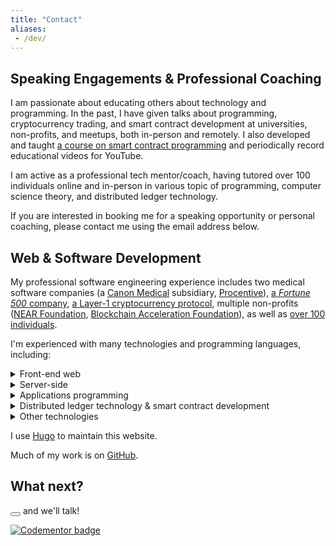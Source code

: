 ```yaml
---
title: "Contact"
aliases:
 - /dev/
---
```


<section>
  <h2>Speaking Engagements &amp; Professional Coaching</h2>
  <p>I am passionate about educating others about technology and programming. In the past, I have given talks about programming, cryptocurrency trading, and smart contract development at universities, non-profits, and meetups, both in-person and remotely. I also developed and taught <a href="https://web3.courses/">a course on smart contract programming</a> and periodically record educational videos for YouTube.</p>
  <p>I am active as a professional tech mentor/coach, having tutored over 100 individuals online and in-person in various topic of programming, computer science theory, and distributed ledger technology.</p>
  <p>If you are interested in booking me for a speaking opportunity or personal coaching, please contact me using the email address below.</p>
</section>
<section>
  <h2>Web & Software Development</h2>
  <p>My professional software engineering experience includes two medical software companies (a <a href="https://us.medical.canon/">Canon Medical</a> subsidiary, <a href="https://procentive.com/">Procentive</a>), <a href="https://corporate.target.com/">a <em>Fortune 500</em> company</a>, <a href="https://near.org">a Layer-1 cryptocurrency protocol</a>, multiple non-profits (<a href="https://near.foundation">NEAR Foundation</a>, <a href="https://blockchainacceleration.org">Blockchain Acceleration Foundation</a>), as well as <a href="https://www.codementor.io/@encody">over 100 individuals</a>.</p>
  <p>I'm experienced with many technologies and programming languages, including:</p>
  <details>
    <summary>Front-end web</summary>
    <ul>
      <li>HTML/CSS/JavaScript</li>
      <li>TypeScript</li>
      <li>Angular</li>
      <li>React</li>
      <li>Vue</li>
      <li>Sass/SCSS</li>
    </ul>
  </details>
  <details>
    <summary>Server-side</summary>
    <ul>
      <li>Node.js</li>
      <li>Microsoft SQL</li>
      <li>MySQL</li>
      <li>PostgreSQL</li>
      <li>PHP</li>
    </ul>
  </details>
  <details>
    <summary>Applications programming</summary>
    <ul>
      <li>C#</li>
      <li>Java</li>
      <li>Python 3</li>
      <li>Rust</li>
      <li>C</li>
      <li>C++</li>
      <li>Ocaml</li>
    </ul>
  </details>
  <details>
    <summary>Distributed ledger technology &amp; smart contract development</summary>
    <ul>
      <li><a href="https://ethereum.org/en/">Ethereum</a> blockchain</li>
      <li>Solidity</li>
      <li><a href="https://near.org/">NEAR</a> blockchain</li>
      <li>Rust</lI>
      <li>AssemblyScript</lI>
    </ul>
  </details>
  <details>
    <summary>Other technologies</summary>
    <ul>
      <li>Linux</li>
      <li>LaTeX</li>
      <li>Hugo</li>
      <li>Git</li>
      <li>JIRA</li>
    </ul>
  </details>
  <p>I use <a href="https://gohugo.io/">Hugo</a> to maintain this website.</p>
  <p>Much of my work is on <a href="https://github.com/encody">GitHub</a>.
  </p>
</section>
<section>
  <h2>What next?</h2>
  <p>
    <button class="protect" title="Business inquiries only!" data-mask="Contact me"></button> and we'll talk!</p>
  <p>
    <a href="https://www.codementor.io/@encody?refer=badge">
      <img src="https://www.codementor.io/m-badges/encody/find-me-on-cm-g.svg" alt="Codementor badge">
    </a>
  </p>
</section>
